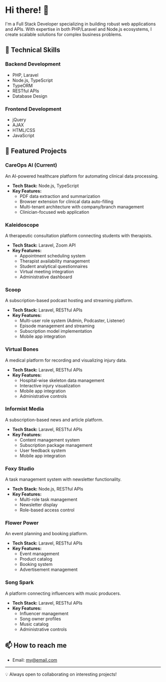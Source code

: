 # Hi there! 👋

I'm a Full Stack Developer specializing in building robust web applications and APIs. With expertise in both PHP/Laravel and Node.js ecosystems, I create scalable solutions for complex business problems.

## 💼 Technical Skills

### Backend Development
- PHP, Laravel
- Node.js, TypeScript
- TypeORM
- RESTful APIs
- Database Design

### Frontend Development
- jQuery
- AJAX
- HTML/CSS
- JavaScript

## 🚀 Featured Projects

### CareOps AI (Current)
An AI-powered healthcare platform for automating clinical data processing.
- **Tech Stack:** Node.js, TypeScript
- **Key Features:**
  - PDF data extraction and summarization
  - Browser extension for clinical data auto-filling
  - Multi-tenant architecture with company/branch management
  - Clinician-focused web application

### Kaleidoscope
A therapeutic consultation platform connecting students with therapists.
- **Tech Stack:** Laravel, Zoom API
- **Key Features:**
  - Appointment scheduling system
  - Therapist availability management
  - Student analytical questionnaires
  - Virtual meeting integration
  - Administrative dashboard

### Scoop
A subscription-based podcast hosting and streaming platform.
- **Tech Stack:** Laravel, RESTful APIs
- **Key Features:**
  - Multi-user role system (Admin, Podcaster, Listener)
  - Episode management and streaming
  - Subscription model implementation
  - Mobile app integration

### Virtual Bones
A medical platform for recording and visualizing injury data.
- **Tech Stack:** Laravel, RESTful APIs
- **Key Features:**
  - Hospital-wise skeleton data management
  - Interactive injury visualization
  - Mobile app integration
  - Administrative controls

### Informist Media
A subscription-based news and article platform.
- **Tech Stack:** Laravel, RESTful APIs
- **Key Features:**
  - Content management system
  - Subscription package management
  - User feedback system
  - Mobile app integration

### Foxy Studio
A task management system with newsletter functionality.
- **Tech Stack:** Node.js, RESTful APIs
- **Key Features:**
  - Multi-role task management
  - Newsletter display
  - Role-based access control

### Flower Power
An event planning and booking platform.
- **Tech Stack:** Laravel, RESTful APIs
- **Key Features:**
  - Event management
  - Product catalog
  - Booking system
  - Advertisement management

### Song Spark
A platform connecting influencers with music producers.
- **Tech Stack:** Laravel, RESTful APIs
- **Key Features:**
  - Influencer management
  - Song owner profiles
  - Music catalog
  - Administrative controls

## 📫 How to reach me
- Email: [my@email.com](mailto:my@email.com)

---
💡 Always open to collaborating on interesting projects!
